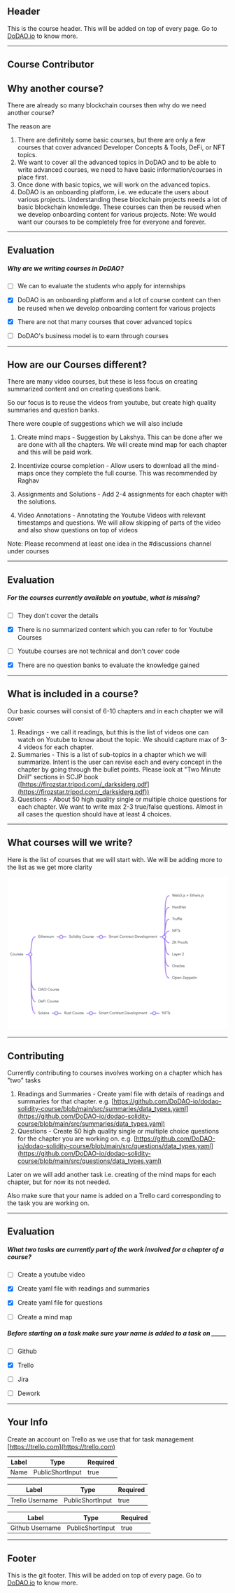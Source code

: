 ## Header
This is the course header. This will be added on top of every page. Go to [DoDAO.io](https://www.dodao.io) to know more.

---

## Course Contributor


## Why another course?


There are already so many blockchain courses then why do we need another course? 

The reason are

1. There are definitely some basic courses, but there are only a few courses that cover advanced Developer Concepts & Tools, DeFi, or NFT topics.
2. We want to cover all the advanced topics in DoDAO and to be able to write advanced courses, we need to have basic information/courses in place first.
3. Once done with basic topics, we will work on the advanced topics.
4. DoDAO is an onboarding platform, i.e. we educate the users about various projects. Understanding these blockchain projects needs a lot of basic blockchain knowledge. These courses can then be reused when we develop onboarding content for various projects.
Note: We would want our courses to be completely free for everyone and forever.

    


---
## Evaluation





##### Why are we writing courses in DoDAO?  

- [ ]  We can to evaluate the students who apply for internships
- [x]  DoDAO is an onboarding platform and a lot of course content can then be reused when we develop onboarding content for various projects
- [x]  There are not that many courses that cover advanced topics
- [ ]  DoDAO's business model is to earn through courses

    


---
## How are our Courses different?

There are many video courses, but these is less focus on creating summarized content and on creating questions bank. 

So our focus is to reuse the videos from youtube, but create high quality summaries and question banks.

There were couple of suggestions which we will also include

1. Create mind maps - Suggestion by Lakshya. This can be done after we are done with all the chapters. We will create mind map for each chapter and this will be paid work.

2. Incentivize course completion - Allow users to download all the mind-maps once they complete the full course. This was recommended by Raghav

3. Assignments and Solutions - Add 2-4 assignments for each chapter with the solutions.

4. Video Annotations - Annotating the Youtube Videos with relevant timestamps and questions. We will allow skipping of parts of the video and also show questions on top of videos 

Note: Please recommend at least one idea in the #discussions channel under courses


    


---
## Evaluation





##### For the courses currently available on youtube, what is missing?  

- [ ]  They don't  cover the details
- [x]  There is no summarized content which you can refer to for Youtube Courses
- [ ]  Youtube courses are not technical and don't cover code 
- [x]  There are no question banks to evaluate the knowledge gained

    


---
## What is included in a course?

Our basic courses will consist of 6-10 chapters and in each chapter we will cover

1. Readings - we call it readings, but this is the list of videos one can watch on Youtube to know about the topic. We should capture max of 3-4 videos for each chapter.
2. Summaries - This is a list of sub-topics in a chapter which we will summarize. Intent is the user can revise each and every concept in the chapter by going through the bullet points. Please look at "Two Minute Drill" sections in SCJP book ([https://firozstar.tripod.com/_darksiderg.pdf](https://firozstar.tripod.com/_darksiderg.pdf)) 
3. Questions - About 50 high quality single or multiple choice questions for each chapter. We want to write max 2-3 true/false questions. Almost in all cases the question should have at least 4 choices.

    


---
## What courses will we write?   

Here is the list of courses that we will start with. We will be adding more to the list as we get more clarity

![Courses](https://raw.githubusercontent.com/DoDAO-io/dodao-guide-images/main/ETH/DoDAO/Couse%20Contributor/image.png)

    


---
## Contributing

Currently contributing to courses involves working on a chapter which has "two" tasks
1. Readings and Summaries - Create yaml file with details of readings and summaries for that chapter. e.g. [https://github.com/DoDAO-io/dodao-solidity-course/blob/main/src/summaries/data_types.yaml](https://github.com/DoDAO-io/dodao-solidity-course/blob/main/src/summaries/data_types.yaml)
2. Questions - Create 50 high quality single or multiple choice questions for the chapter you are working on. e.g. [https://github.com/DoDAO-io/dodao-solidity-course/blob/main/src/questions/data_types.yaml](https://github.com/DoDAO-io/dodao-solidity-course/blob/main/src/questions/data_types.yaml)

Later on we will add another task i.e. creating of the mind maps for each chapter, but for now its not needed. 

Also make sure that your name is added on a Trello card corresponding to the task you are working on.

    


---
## Evaluation





##### What two tasks are currently part of the work involved for a chapter of a course?  

- [ ]  Create a youtube video
- [x]  Create yaml file with readings and summaries
- [x]  Create yaml file for questions
- [ ]  Create a mind map





##### Before starting on a task make sure your name is added to a task on _____  

- [ ]  Github
- [x]  Trello
- [ ]  Jira
- [ ]  Dework

    


---
## Your Info

Create an account on Trello as we use that for task management [https://trello.com](https://trello.com)



| Label | Type | Required |
| ----------- | ----------- | ---- |
| Name        | PublicShortInput   |  true    |






| Label | Type | Required |
| ----------- | ----------- | ---- |
| Trello Username        | PublicShortInput   |  true    |






| Label | Type | Required |
| ----------- | ----------- | ---- |
| Github Username        | PublicShortInput   |  true    |




    


---
## Footer
This is the git footer. This will be added on top of every page. Go to [DoDAO.io](https://www.dodao.io) to know more.
    
